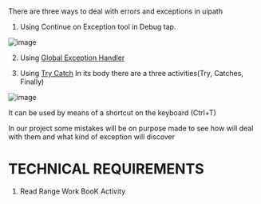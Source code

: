 # 
There are three ways to deal with errors and exceptions in uipath
1) Using Continue on Exception tool in Debug tap.

![image](https://github.com/user-attachments/assets/c0fca533-a80c-46e1-bf29-9e364620f5dc)

2) Using [Global Exception Handler](https://docs.uipath.com/studio/standalone/2023.4/user-guide/global-exception-handler)

3) Using [Try Catch](https://docs.uipath.com/activities/other/latest/workflow/try-catch)
In its body there are a three activities(Try, Catches, Finally)

![image](https://github.com/user-attachments/assets/c980fc33-d3f0-464d-b442-80c5bf7cbe5b)

It can be used by means of a shortcut on the keyboard (Ctrl+T)

In our project some mistakes will be on purpose made to see how will deal with them and what kind of exception will discover

# TECHNICAL REQUIREMENTS

1) Read Range Work BooK Activity






